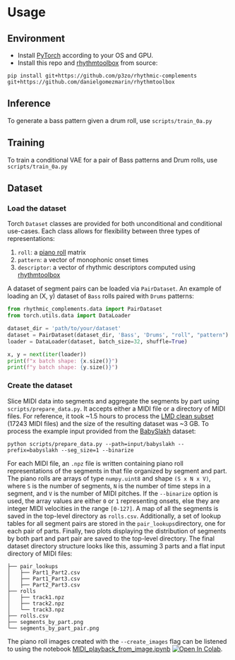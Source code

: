 # Usage

## Environment

- Install [PyTorch](https://pytorch.org/get-started/locally/) according to your OS and GPU.
- Install this repo and [rhythmtoolbox](https://github.com/danielgomezmarin/rhythmtoolbox) from source:

```
pip install git+https://github.com/p3zo/rhythmic-complements git+https://github.com/danielgomezmarin/rhythmtoolbox
```

## Inference

To generate a bass pattern given a drum roll, use `scripts/train_0a.py`

## Training

To train a conditional VAE for a pair of Bass patterns and Drum rolls, use `scripts/train_0a.py`

## Dataset

### Load the dataset

Torch `Dataset` classes are provided for both unconditional and conditional use-cases. Each class allows for flexibility
between three types of representations:

1. `roll`: a [piano roll](https://en.wikipedia.org/wiki/Piano_roll#In_digital_audio_workstations) matrix
2. `pattern`: a vector of monophonic onset times
3. `descriptor`: a vector of rhythmic descriptors computed
   using [rhythmtoolbox](https://github.com/danielgomezmarin/rhythmtoolbox)

A dataset of segment pairs can be loaded via `PairDataset`. An example of loading an (X, y) dataset of `Bass` rolls
paired with `Drums` patterns:

```python
from rhythmic_complements.data import PairDataset
from torch.utils.data import DataLoader

dataset_dir = 'path/to/your/dataset'
dataset = PairDataset(dataset_dir, 'Bass', 'Drums', "roll", "pattern")
loader = DataLoader(dataset, batch_size=32, shuffle=True)

x, y = next(iter(loader))
print(f"x batch shape: {x.size()}")
print(f"y batch shape: {y.size()}")
```

### Create the dataset

Slice MIDI data into segments and aggregate the segments by part using `scripts/prepare_data.py`. It accepts either a
MIDI file or a directory of MIDI files. For reference, it took ~1.5 hours to process
the [LMD clean subset](https://colinraffel.com/projects/lmd/) (17243 MIDI files) and the size of the resulting dataset
was ~3 GB. To process the example input provided from the [BabySlakh](https://zenodo.org/record/4603870) dataset:

    python scripts/prepare_data.py --path=input/babyslakh --prefix=babyslakh --seg_size=1 --binarize

For each MIDI file, an `.npz` file is written containing piano roll representations of the segments in that file
organized by segment and part. The piano rolls are arrays of type `numpy.uint8` and shape `(S x N x V)`, where `S` is
the number of segments, `N` is the number of time steps in a segment, and `V` is the number of MIDI pitches. If
the `--binarize` option is used, the array values are either `0` or `1` representing onsets, else they are integer MIDI
velocities in the range `[0-127]`. A map of all the segments is saved in the top-level directory as `rolls.csv`.
Additionally, a set of lookup tables for all segment pairs are stored in the `pair_lookups`directory, one for each pair
of parts. Finally, two plots displaying the distribution of segments by both part and part pair are saved to the
top-level directory. The final dataset directory structure looks like this, assuming 3 parts and a flat input directory
of MIDI files:

```
├── pair_lookups
│   ├── Part1_Part2.csv
│   ├── Part1_Part3.csv
│   ├── Part2_Part3.csv
├── rolls
│   ├── track1.npz
│   ├── track2.npz
│   └── track3.npz
├── rolls.csv
├── segments_by_part.png
└── segments_by_part_pair.png
```

The piano roll images created with the `--create_images` flag can be listened to using the notebook
[MIDI_playback_from_image.ipynb](MIDI_playback_from_image.ipynb) [![Open In Colab](https://colab.research.google.com/assets/colab-badge.svg)](https://colab.research.google.com/drive/1okATUg3TI1CsyKi1OUsQTt8FB28XfIm1?usp=sharing).
